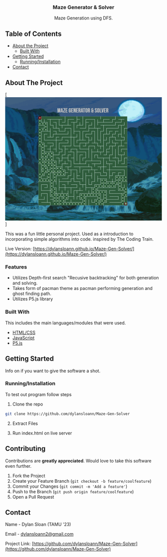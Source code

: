 
<br />
<p align="center">
  <a href="https://github.com/dylansloann/Maze-Gen-Solver">
  </a>

  <h3 align="center">Maze Generator & Solver</h3>

  <p align="center">
     Maze Generation using DFS.


<!-- TABLE OF CONTENTS -->
## Table of Contents

* [About the Project](#about-the-project)
  * [Built With](#built-with)
* [Getting Started](#getting-started)
  * [Running/Installation](#Running/Installation)
* [Contact](#contact)




<!-- ABOUT THE PROJECT -->
## About The Project

[![Product Name Screen Shot][product-screenshot]]

This was a fun little personal project. Used as a introduction to incorporating simple algorithms into code. inspired by The Coding Train.

Live Version: [https://dylansloann.github.io/Maze-Gen-Solver/](https://dylansloann.github.io/Maze-Gen-Solver/)

### Features
* Utilizes Depth-first search "Recusive backtracking" for both generation and solving.
* Takes form of pacman theme as pacman performing generation and ghost finding path.
* Utilizes P5.js library

### Built With
This includes the main languages/modules that were used.
* [HTML/CSS](https://en.wikipedia.org/wiki/HTML)
* [JavaScript](https://www.javascript.com/)
* [P5.js](https://p5js.org/)



<!-- GETTING STARTED -->
## Getting Started

Info on if you want to give the software a shot.

### Running/Installation

To test out program follow steps

1. Clone the repo
```sh
git clone https://github.com/dylansloann/Maze-Gen-Solver
```
2. Extract Files

3. Run index.html on live server


<!-- CONTRIBUTING -->
## Contributing

Contributions are **greatly appreciated**. Would love to take this software even further.

1. Fork the Project
2. Create your Feature Branch (`git checkout -b feature/coolfeature`)
3. Commit your Changes (`git commit -m 'Add a feature'`)
4. Push to the Branch (`git push origin feature/coolfeature`)
5. Open a Pull Request



<!-- CONTACT -->
## Contact

Name - Dylan Sloan (TAMU '23)

Email - dylansloann2@gmail.com

Project Link: [https://github.com/dylansloann/Maze-Gen-Solver](https://github.com/dylansloann/Maze-Gen-Solver)

[product-screenshot]: assets/readme.png
